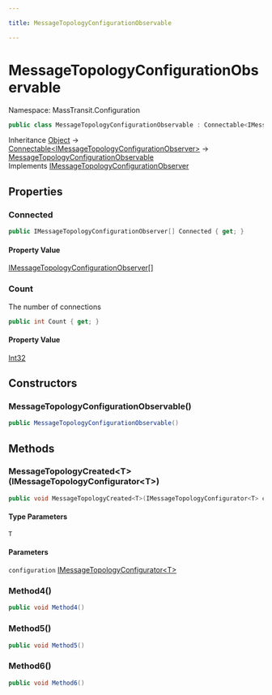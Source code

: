 ```yaml
---

title: MessageTopologyConfigurationObservable

---
```


# MessageTopologyConfigurationObservable

Namespace: MassTransit.Configuration

```csharp
public class MessageTopologyConfigurationObservable : Connectable<IMessageTopologyConfigurationObserver>, IMessageTopologyConfigurationObserver
```

Inheritance [Object](https://learn.microsoft.com/en-us/dotnet/api/system.object) → [Connectable\<IMessageTopologyConfigurationObserver\>](../masstransit-util/connectable-1) → [MessageTopologyConfigurationObservable](../masstransit-configuration/messagetopologyconfigurationobservable)<br/>
Implements [IMessageTopologyConfigurationObserver](../masstransit-configuration/imessagetopologyconfigurationobserver)

## Properties

### **Connected**

```csharp
public IMessageTopologyConfigurationObserver[] Connected { get; }
```

#### Property Value

[IMessageTopologyConfigurationObserver[]](../masstransit-configuration/imessagetopologyconfigurationobserver)<br/>

### **Count**

The number of connections

```csharp
public int Count { get; }
```

#### Property Value

[Int32](https://learn.microsoft.com/en-us/dotnet/api/system.int32)<br/>

## Constructors

### **MessageTopologyConfigurationObservable()**

```csharp
public MessageTopologyConfigurationObservable()
```

## Methods

### **MessageTopologyCreated\<T\>(IMessageTopologyConfigurator\<T\>)**

```csharp
public void MessageTopologyCreated<T>(IMessageTopologyConfigurator<T> configuration)
```

#### Type Parameters

`T`<br/>

#### Parameters

`configuration` [IMessageTopologyConfigurator\<T\>](../masstransit-configuration/imessagetopologyconfigurator-1)<br/>

### **Method4()**

```csharp
public void Method4()
```

### **Method5()**

```csharp
public void Method5()
```

### **Method6()**

```csharp
public void Method6()
```
